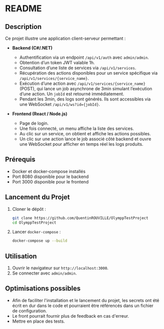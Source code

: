 # README

## Description

Ce projet illustre une application client-serveur permettant :

- **Backend (C#/.NET)**
    - Authentification via un endpoint `/api/v1/auth` avec `admin/admin`.
    - Obtention d’un token JWT valable 1h.
    - Consultation d’une liste de services via `/api/v1/services`.
    - Récupération des actions disponibles pour un service spécifique via `/api/v1/services/{service_name}`.
    - Exécution d’une action avec `/api/v1/services/{service_name}` (POST), qui lance un job asynchrone de 3min simulant l’exécution d’une action. Un `jobId` est retourné immédiatement.
    - Pendant les 3min, des logs sont générés. Ils sont accessibles via une WebSocket `/api/v1/ws?id={jobId}`.

- **Frontend (React / Node.js)**
    - Page de login.
    - Une fois connecté, un menu affiche la liste des services.
    - Au clic sur un service, on obtient et affiche les actions possibles.
    - Un clic sur une action lance le job associé côté backend et ouvre une WebSocket pour afficher en temps réel les logs produits.


## Prérequis

- Docker et docker-compose installés
- Port 8080 disponible pour le backend
- Port 3000 disponible pour le frontend

## Lancement du Projet

1. Cloner le dépôt :
   ```bash
   git clone https://github.com/QuentinROUVILLE/OlymppTestProject
   cd OlymppTestProject
   ```

2. Lancer `docker-compose` :
   ```bash
   docker-compose up --build
   ```

## Utilisation

1. Ouvrir le navigateur sur `http://localhost:3000`.
2. Se connecter avec `admin/admin`.

## Optimisations possibles

- Afin de faciliter l'installation et le lancement du projet, les secrets ont été écrit en dur dans le code et pourraient être référencés dans un fichier de configuration.
- Le front pourrait fournir plus de feedback en cas d'erreur.
- Mettre en place des tests.
